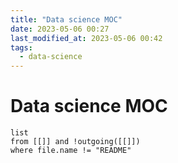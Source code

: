 ```yaml
---
title: "Data science MOC"
date: 2023-05-06 00:27
last_modified_at: 2023-05-06 00:42
tags:
  - data-science
---
```


# Data science MOC

```dataview
list
from [[]] and !outgoing([[]])
where file.name != "README"
```
